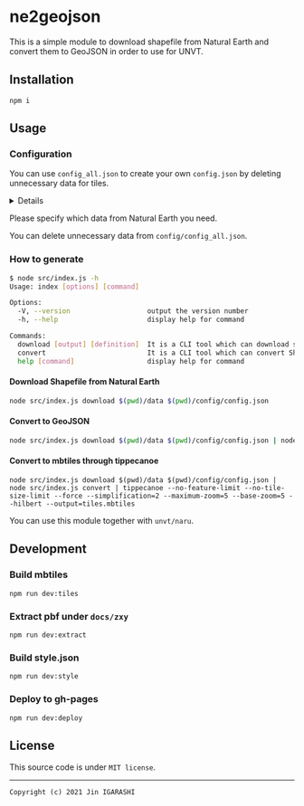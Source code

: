# ne2geojson

This is a simple module to download shapefile from Natural Earth and convert them to GeoJSON in order to use for UNVT.

## Installation

```
npm i
```

## Usage

### Configuration

You can use `config_all.json` to create your own `config.json` by deleting unnecessary data for tiles.

<details>

```json
[
  ["110m", "cultural", "ne_110m_admin_0_countries"],
  ["110m", "cultural", "ne_110m_admin_0_countries_lakes"],
  ["110m", "cultural", "ne_110m_admin_0_sovereignty"],
  ["110m", "cultural", "ne_110m_admin_0_map_units"],
  ["110m", "cultural", "ne_110m_admin_0_scale_rank"],
  ["110m", "cultural", "ne_110m_admin_0_tiny_countries"],
  ["110m", "cultural", "ne_110m_admin_0_boundary_lines_land"],
  ["110m", "cultural", "ne_110m_admin_0_pacific_groupings"],
  ["110m", "cultural", "ne_110m_admin_1_states_provinces"],
  ["110m", "cultural", "ne_110m_admin_1_states_provinces_lakes"],
  ["110m", "cultural", "ne_110m_admin_1_states_provinces_lines"],
  ["110m", "cultural", "ne_110m_populated_places"],
  ["110m", "cultural", "ne_110m_populated_places_simple"],
  ["110m", "physical", "ne_110m_coastline"],
  ["110m", "physical", "ne_110m_land"],
  ["110m", "physical", "ne_110m_ocean"],
  ["110m", "physical", "ne_110m_rivers_lake_centerlines"],
  ["110m", "physical", "ne_110m_lakes"],
  ["110m", "physical", "ne_110m_geography_regions_polys"],
  ["110m", "physical", "ne_110m_geography_regions_points"],
  ["110m", "physical", "ne_110m_geography_regions_elevation_points"],
  ["110m", "physical", "ne_110m_geography_marine_polys"],
  ["110m", "physical", "ne_110m_glaciated_areas"],
  ["50m", "physical", "ne_50m_coastline"],
  ["50m", "physical", "ne_50m_land"],
  ["50m", "physical", "ne_50m_ocean"],
  ["50m", "physical", "ne_50m_rivers_lake_centerlines"],
  ["50m", "physical", "ne_50m_rivers_lake_centerlines_scale_rank"],
  ["50m", "physical", "ne_50m_lakes"],
  ["50m", "physical", "ne_50m_lakes_historic"],
  ["50m", "physical", "ne_50m_geography_regions_polys"],
  ["50m", "physical", "ne_50m_geography_regions_points"],
  ["50m", "physical", "ne_50m_geography_regions_elevation_points"],
  ["50m", "physical", "ne_50m_geography_marine_polys"],
  ["50m", "physical", "ne_50m_playas"],
  ["50m", "physical", "ne_50m_glaciated_areas"],
  ["50m", "cultural", "ne_50m_admin_0_countries"],
  ["50m", "cultural", "ne_50m_admin_0_countries_lakes"],
  ["50m", "cultural", "ne_50m_admin_1_states_provinces"],
  ["50m", "cultural", "ne_50m_admin_1_states_provinces_lakes"],
  ["50m", "cultural", "ne_50m_admin_1_states_provinces_lines"],
  ["50m", "cultural", "ne_50m_populated_places"],
  ["50m", "cultural", "ne_50m_populated_places_simple"],
  ["50m", "cultural", "ne_50m_airports"],
  ["50m", "cultural", "ne_50m_ports"],
  ["50m", "cultural", "ne_50m_urban_areas"],
  ["10m", "physical", "ne_10m_coastline"],
  ["10m", "physical", "ne_10m_land"],
  ["10m", "physical", "ne_10m_minor_islands"],
  ["10m", "physical", "ne_10m_minor_islands_coastline"],
  ["10m", "physical", "ne_10m_reefs"],
  ["10m", "physical", "ne_10m_ocean"],
  ["10m", "physical", "ne_10m_rivers_lake_centerlines"],
  ["10m", "physical", "ne_10m_rivers_lake_centerlines_scale_rank"],
  ["10m", "physical", "ne_10m_lakes"],
  ["10m", "physical", "ne_10m_lakes_historic"],
  ["10m", "physical", "ne_10m_lakes_pluvial"],
  ["10m", "physical", "ne_10m_geography_regions_polys"],
  ["10m", "physical", "ne_10m_geography_regions_points"],
  ["10m", "physical", "ne_10m_geography_regions_elevation_points"],
  ["10m", "physical", "ne_10m_geography_marine_polys"],
  ["10m", "physical", "ne_10m_playas"],
  ["10m", "physical", "ne_10m_glaciated_areas"],
  ["10m", "cultural", "ne_10m_admin_0_countries"],
  ["10m", "cultural", "ne_10m_admin_0_countries_lakes"],
  ["10m", "cultural", "ne_10m_admin_1_states_provinces"],
  ["10m", "cultural", "ne_10m_admin_1_states_provinces_lakes"],
  ["10m", "cultural", "ne_10m_admin_1_states_provinces_lines"],
  ["10m", "cultural", "ne_10m_airports"],
  ["10m", "cultural", "ne_10m_ports"],
  ["10m", "cultural", "ne_10m_urban_areas"]
]
```

</details>

Please specify which data from Natural Earth you need.

You can delete unnecessary data from `config/config_all.json`.

### How to generate

```bash
$ node src/index.js -h
Usage: index [options] [command]

Options:
  -V, --version                   output the version number
  -h, --help                      display help for command

Commands:
  download [output] [definition]  It is a CLI tool which can download shapefile from Natural Earth
  convert                         It is a CLI tool which can convert Shapefile to GeoJSON
  help [command]                  display help for command
```

#### Download Shapefile from Natural Earth

```bash
node src/index.js download $(pwd)/data $(pwd)/config/config.json
```

#### Convert to GeoJSON

```bash
node src/index.js download $(pwd)/data $(pwd)/config/config.json | node src/index.js convert > test.geojson
```

#### Convert to mbtiles through tippecanoe
```
node src/index.js download $(pwd)/data $(pwd)/config/config.json | node src/index.js convert | tippecanoe --no-feature-limit --no-tile-size-limit --force --simplification=2 --maximum-zoom=5 --base-zoom=5 --hilbert --output=tiles.mbtiles
```

You can use this module together with `unvt/naru`.

## Development

### Build mbtiles

```
npm run dev:tiles
```

### Extract pbf under `docs/zxy`

```
npm run dev:extract
```

### Build style.json

```
npm run dev:style
```

### Deploy to gh-pages

```
npm run dev:deploy
```

## License

This source code is under `MIT license`.

---
`Copyright (c) 2021 Jin IGARASHI`